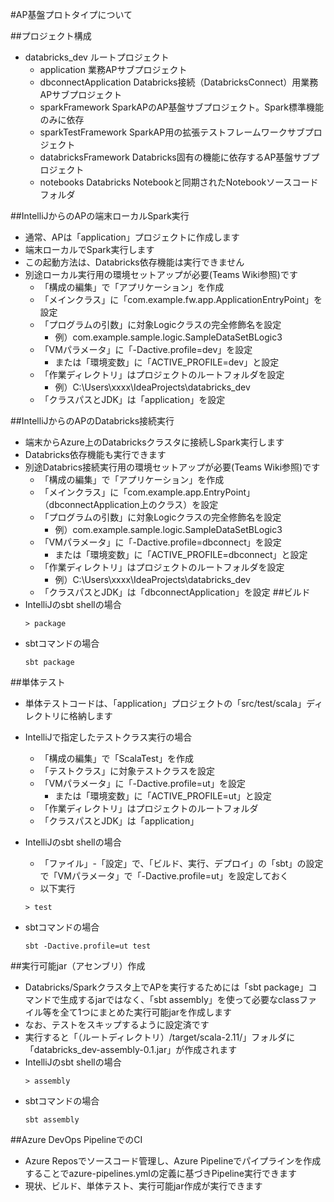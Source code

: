 #AP基盤プロトタイプについて

##プロジェクト構成
* databricks_dev ルートプロジェクト
  * application 業務APサブプロジェクト
  * dbconnectApplication Databricks接続（DatabricksConnect）用業務APサブプロジェクト
  * sparkFramework SparkAPのAP基盤サブプロジェクト。Spark標準機能のみに依存
  * sparkTestFramework SparkAP用の拡張テストフレームワークサブプロジェクト
  * databricksFramework Databricks固有の機能に依存するAP基盤サブプロジェクト
  * notebooks Databricks Notebookと同期されたNotebookソースコードフォルダ

##IntelliJからのAPの端末ローカルSpark実行
* 通常、APは「application」プロジェクトに作成します
* 端末ローカルでSpark実行します
* この起動方法は、Databricks依存機能は実行できません
* 別途ローカル実行用の環境セットアップが必要(Teams Wiki参照)です
  * 「構成の編集」で「アプリケーション」を作成
  * 「メインクラス」に「com.example.fw.app.ApplicationEntryPoint」を設定
  * 「プログラムの引数」に対象Logicクラスの完全修飾名を設定
    * 例）com.example.sample.logic.SampleDataSetBLogic3
  * 「VMパラメータ」に「-Dactive.profile=dev」を設定
    * または「環境変数」に「ACTIVE_PROFILE=dev」と設定
  * 「作業ディレクトリ」はプロジェクトのルートフォルダを設定
    * 例）C:\Users\xxxx\IdeaProjects\databricks_dev
  * 「クラスパスとJDK」は「application」を設定

##IntelliJからのAPのDatabricks接続実行
* 端末からAzure上のDatabricksクラスタに接続しSpark実行します
* Databricks依存機能も実行できます
* 別途Databrics接続実行用の環境セットアップが必要(Teams Wiki参照)です
  * 「構成の編集」で「アプリケーション」を作成
  * 「メインクラス」に「com.example.app.EntryPoint」（dbconnectApplication上のクラス）を設定
  * 「プログラムの引数」に対象Logicクラスの完全修飾名を設定
    * 例）com.example.sample.logic.SampleDataSetBLogic3
  * 「VMパラメータ」に「-Dactive.profile=dbconnect」を設定
    * または「環境変数」に「ACTIVE_PROFILE=dbconnect」と設定
  * 「作業ディレクトリ」はプロジェクトのルートフォルダを設定
    * 例）C:\Users\xxxx\IdeaProjects\databricks_dev
  * 「クラスパスとJDK」は「dbconnectApplication」を設定
##ビルド
* IntelliJのsbt shellの場合
    ```
    > package
    ```
* sbtコマンドの場合
  ```
  sbt package
  ```

##単体テスト
* 単体テストコードは、「application」プロジェクトの「src/test/scala」ディレクトリに格納します
* IntelliJで指定したテストクラス実行の場合
  * 「構成の編集」で「ScalaTest」を作成
  * 「テストクラス」に対象テストクラスを設定
  * 「VMパラメータ」に「-Dactive.profile=ut」を設定
    * または「環境変数」に「ACTIVE_PROFILE=ut」と設定
  * 「作業ディレクトリ」はプロジェクトのルートフォルダ
  * 「クラスパスとJDK」は「application」

* IntelliJのsbt shellの場合  
  * 「ファイル」-「設定」で、「ビルド、実行、デプロイ」の「sbt」の設定で「VMパラメータ」で「-Dactive.profile=ut」を設定しておく
  * 以下実行
  ```
  > test
  ```
* sbtコマンドの場合
  ```
  sbt -Dactive.profile=ut test
  ```
##実行可能jar（アセンブリ）作成 
* Databricks/Sparkクラスタ上でAPを実行するためには「sbt package」コマンドで生成するjarではなく、「sbt assembly」を使って必要なclassファイル等を全て1つにまとめた実行可能jarを作成します
* なお、テストをスキップするように設定済です
* 実行すると「（ルートディレクトリ）/target/scala-2.11/」フォルダに「databricks_dev-assembly-0.1.jar」が作成されます
* IntelliJのsbt shellの場合  
  ```
  > assembly
  ```
* sbtコマンドの場合
  ```
  sbt assembly
  ```
  
##Azure DevOps PipelineでのCI
* Azure Reposでソースコード管理し、Azure Pipelineでパイプラインを作成することでazure-pipelines.ymlの定義に基づきPipeline実行できます
* 現状、ビルド、単体テスト、実行可能jar作成が実行できます